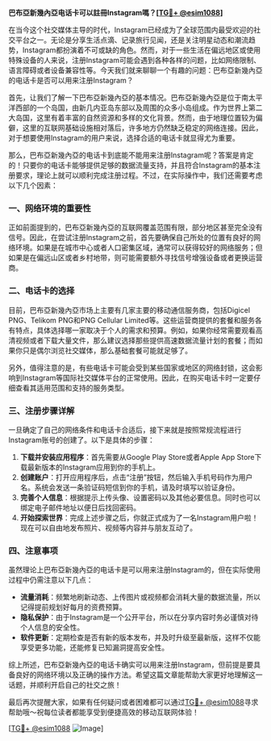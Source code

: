 **巴布亞新幾內亞电话卡可以註冊Instagram嗎？[[TG💪+ @esim1088](https://t.me/s/esim1088)]**

在当今这个社交媒体主导的时代，Instagram已经成为了全球范围内最受欢迎的社交平台之一。无论是分享生活点滴、记录旅行见闻，还是关注明星动态和潮流趋势，Instagram都扮演着不可或缺的角色。然而，对于一些生活在偏远地区或使用特殊设备的人来说，注册Instagram可能会遇到各种各样的问题，比如网络限制、语言障碍或者设备兼容性等。今天我们就来聊聊一个有趣的问题：巴布亞新幾內亞的电话卡是否可以用来注册Instagram？

首先，让我们了解一下巴布亞新幾內亞的基本情况。巴布亞新幾內亞是位于南太平洋西部的一个岛国，由新几内亚岛东部以及周围的众多小岛组成。作为世界上第二大岛国，这里有着丰富的自然资源和多样的文化背景。然而，由于地理位置较为偏僻，这里的互联网基础设施相对落后，许多地方仍然缺乏稳定的网络连接。因此，对于想要使用Instagram的用户来说，选择合适的电话卡就显得尤为重要。

那么，巴布亞新幾內亞的电话卡到底能不能用来注册Instagram呢？答案是肯定的！只要你的电话卡能够提供足够的数据流量支持，并且符合Instagram的基本注册要求，理论上就可以顺利完成注册过程。不过，在实际操作中，我们还需要考虑以下几个因素：

### 一、网络环境的重要性

正如前面提到的，巴布亞新幾內亞的互联网覆盖范围有限，部分地区甚至完全没有信号。因此，在尝试注册Instagram之前，首先要确保自己所处的位置有良好的网络环境。如果是在城市中心或者人口密集区域，通常可以获得较好的网络服务；但如果是在偏远山区或者乡村地带，则可能需要额外寻找信号增强设备或者更换运营商。

### 二、电话卡的选择

目前，巴布亞新幾內亞市场上主要有几家主要的移动通信服务商，包括Digicel PNG、Telikom PNG和PNG Cellular Limited等。这些运营商提供的套餐和服务各有特点，具体选择哪一家取决于个人的需求和预算。例如，如果你经常需要观看高清视频或者下载大量文件，那么建议选择那些提供高速数据流量计划的套餐；而如果你只是偶尔浏览社交媒体，那么基础套餐可能就足够了。

另外，值得注意的是，有些电话卡可能会受到某些国家或地区的网络封锁，这会影响到Instagram等国际社交媒体平台的正常使用。因此，在购买电话卡时一定要仔细查看其适用范围和支持的服务类型。

### 三、注册步骤详解

一旦确定了自己的网络条件和电话卡合适后，接下来就是按照常规流程进行Instagram账号的创建了。以下是具体的步骤：

1. **下载并安装应用程序**：首先需要从Google Play Store或者Apple App Store下载最新版本的Instagram应用到你的手机上。
2. **创建账户**：打开应用程序后，点击“注册”按钮，然后输入手机号码作为用户名。系统会发送一条验证码短信到你的手机，请及时填写以验证身份。
3. **完善个人信息**：根据提示上传头像、设置密码以及其他必要信息。同时也可以绑定电子邮件地址以便日后找回密码。
4. **开始探索世界**：完成上述步骤之后，你就正式成为了一名Instagram用户啦！现在可以自由地发布照片、视频等内容并与朋友互动了。

### 四、注意事项

虽然理论上巴布亞新幾內亞的电话卡是可以用来注册Instagram的，但在实际使用过程中仍需注意以下几点：

- **流量消耗**：频繁地刷新动态、上传图片或视频都会消耗大量的数据流量，所以记得提前规划好每月的资费预算。
- **隐私保护**：由于Instagram是一个公开平台，所以在分享内容时务必谨慎对待个人信息的安全性。
- **软件更新**：定期检查是否有新的版本发布，并及时升级至最新版，这样不仅能享受更多功能，还能修复已知漏洞提高安全性。

综上所述，巴布亞新幾內亞的电话卡确实可以用来注册Instagram，但前提是要具备良好的网络环境以及正确的操作方法。希望这篇文章能帮助大家更好地理解这一话题，并顺利开启自己的社交之旅！

最后再次提醒大家，如果有任何疑问或者困难都可以通过[TG💪+ @esim1088](https://t.me/s/esim1088)寻求帮助哦～祝每位读者都能享受到便捷高效的移动互联网体验！

[[TG💪+ @esim1088](https://t.me/s/esim1088) ![Image](https://i.postimg.cc/4NQfJmqS/Snipaste-2025-05-13-00-14-12.png)]
